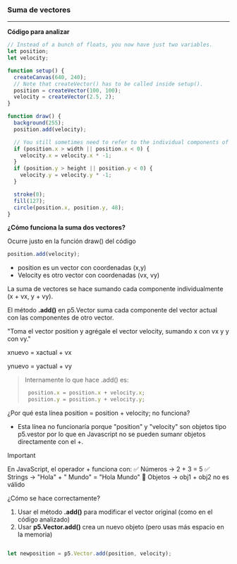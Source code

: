 ### Suma de vectores
____________________________________________________________________________________________________

**Código para analizar**

```js
// Instead of a bunch of floats, you now have just two variables.
let position;
let velocity;

function setup() {
  createCanvas(640, 240);
  // Note that createVector() has to be called inside setup().
  position = createVector(100, 100);
  velocity = createVector(2.5, 2);
}

function draw() {
  background(255);
  position.add(velocity);

  // You still sometimes need to refer to the individual components of a p5.Vector and can do so using the dot syntax: position.x, velocity.y, and so forth.
  if (position.x > width || position.x < 0) {
    velocity.x = velocity.x * -1;
  }
  if (position.y > height || position.y < 0) {
    velocity.y = velocity.y * -1;
  }

  stroke(0);
  fill(127);
  circle(position.x, position.y, 48);
}

```

**¿Cómo funciona la suma dos vectores?**

Ocurre justo en la función draw() del código

```js
position.add(velocity);
```

* position es un vector con coordenadas (x,y)
* Velocity es otro vector con coordenadas (vx, vy)

La suma de vectores se hace sumando cada componente individualmente (x + vx, y + vy).

El método **.add()** en p5.Vector suma cada componente del vector actual con las componentes de otro vector.

"Toma el vector position y agrégale el vector velocity, sumando x con vx y y con vy."

xnuevo = xactual + vx

ynuevo = yactual + vy


> Internamente lo que hace .add() es:
> ```js
>  position.x = position.x + velocity.x;
>  position.y = position.y + velocity.y;
> ```


¿Por qué esta línea position = position + velocity; no funciona?

* Esta línea no funcionaría porque "position" y "velocity" son objetos tipo p5.vestor por lo que en Javascript no se pueden sumanr objetos directamente con el +.

> [!IMPORTANT]
> En JavaScript, el operador + funciona con:
> ✅ Números → 2 + 3 = 5
> ✅ Strings → "Hola" + " Mundo" = "Hola Mundo"
> 🚫 Objetos → obj1 + obj2 no es válido

¿Cómo se hace correctamente?

1. Usar el método **.add()** para modificar el vector original (como en el código analizado)
2. Usar **p5.Vector.add()** crea un nuevo objeto (pero usas más espacio en la memoria)

```js

let newposition = p5.Vector.add(position, velocity);

```




